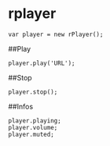 # rplayer

```
var player = new rPlayer();
```

##Play

```
player.play('URL');
```

##Stop

```
player.stop();
```

##Infos

```
player.playing;
player.volume;
player.muted;
```

